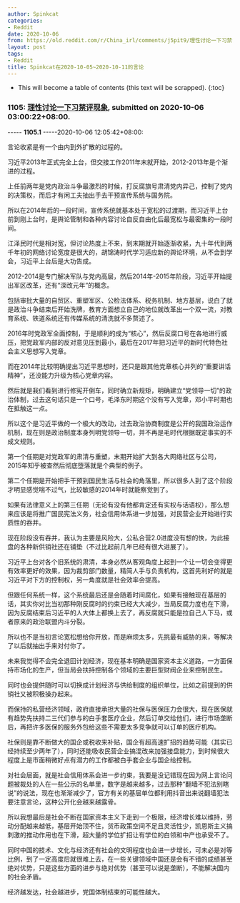 ```yaml
---
author: Spinkcat
categories:
- Reddit
date: 2020-10-06
from: https://old.reddit.com/r/China_irl/comments/j5pit9/理性讨论一下习禁评现象/
layout: post
tags:
- Reddit
title: Spinkcat在2020-10-05~2020-10-11的言论
---
```


* This will become a table of contents (this text will be scrapped).
{:toc}

### 1105: [理性讨论一下习禁评现象](https://old.reddit.com/r/China_irl/comments/j5pit9/理性讨论一下习禁评现象/), submitted on 2020-10-06 03:00:22+08:00.

----- __1105.1__ -----2020-10-06 12:05:42+08:00:

言论收紧是有一个由内到外扩散的过程的。

习近平2013年正式完全上台，但交接工作2011年末就开始，2012-2013年是个渐进的过程。

上任前两年是党内政治斗争最激烈的时候，打反腐旗号肃清党内异己，控制了党内的决策权，而后才有闲工夫抽出手去干预宣传系统与国务院。

所以在2014年后的一段时间，宣传系统就基本处于宽松的过渡期，而习近平上台前到刚上台时，是舆论管制和各种内容讨论自反自由化后最宽松与最密集的一段时间。

江泽民时代是相对宽，但讨论热度上不来，到末期就开始逐渐收紧，九十年代到两千年初的网络讨论宽度是很大的，胡锦涛时代学习适应新的舆论环境，从不会到学会，习近平上台后是大功告成。

2012-2014是专门解决军队与党内高层，然后2014年-2015年阶段，习近平开始提出军区改革，还有“深改元年”的概念。

包括审批大量的自贸区、重塑军区、公检法体系、税务机制、地方基层，说白了就是政治斗争结束后开始洗牌，教育方面想立自己的地位就改革出一个双一流，对教育系统、铁道系统还有传媒系统的清洗就不多赘述了。

2016年时党政军全面控制，于是顺利的成为“核心”，然后反腐口号在各地进行威压，把党政军内部的反对意见压到最小，最后在2017年把习近平的新时代特色社会主义思想写入党章。

而在2014年比较明确提出习近平思想时，还只是跟其他党章核心并列的“重要讲话精神”，还没能力升级为核心党章内容。

然后就是我们看到进行修宪开倒车，同时确立新规矩，明确建立“党领导一切”的政治体制，过去这句话只是一个口号，毛泽东时期这个没有写入党章，邓小平时期也在抵触这一点。

所以这个是习近平做的一个极大的改动，过去政治协商制度是公开的我国政治运作机制，现在则是政治制度本身列明党领导一切，并不再是毛时代根据既定事实的不成文规则。

第一个任期是对党政军的肃清与重塑，末期开始扩大到各大网络社区与公司，2015年知乎被查然后彻底堕落就是个典型的例子。

第二个任期是开始把手干预到国民生活与社会的角落里，所以很多人到了这个阶段才明显感觉喘不过气，比较敏感的2014年时就能察觉到了。

如果有法律意义上的第三任期（无论有没有他都肯定还有实权与话语权），那么想来应该是将推广国民宪法义务，社会信用体系进一步加强，对民营企业开始进行实质性的吞并。

现在阶段没有吞并，我认为主要是风险大，公私合营2.0进度没有想的快，为此接盘的各种新供销社还在铺垫（不过比起前几年已经有很大进展了）。

习近平上台对各个旧系统的肃清，本身必然从客观角度上起到一个让一切会变得更有效率更好的效果，因为裁剪部门数量，精简人手与负责机构，这首先利好的就是习近平对下方的控制权，另一角度就是社会效率会提高。

但跟任何系统一样，这个系统最后还是会随着时间腐化，如果有接触现在基层的话，其实你对比当初那种刚反腐时的约束已经大大减少，当局反腐力度也在下滑，因为反腐结束后习近平的人大体上都换上去了，再反腐就只能是拉自己人下马，或者原来的政治联盟内斗分裂。

所以也不是当初言论宽松想给你开放，而是麻烦太多，先挑最有威胁的来，等解决了以后就抽出手来对付你了。

未来我觉得不会完全退回计划经济，现在基本明确是国家资本主义道路，一方面保持市场化的生产，但当局会扶持控制各个领域的主要巨型财阀企业来控制民生。

同时也会提供随时可以切换成计划经济与供给制度的组织单位，比如之前提到的供销社又被积极操办起来。

而保持的私营经济领域，政府直接承担大量的社保与医保压力会很大，现在医保就有趋势先扶持二三代们参与的白手套医疗企业，然后订单交给他们，进行市场垄断后，再把许多医保的服务外包给这些不需要太多竞争就可以订单的医疗机构。

社保则是靠不断做大的国企或税收来补贴，国企有超高速扩招的趋势可能（其实已经持续至少两年了），同时还能吸收民营企业搞混改来加强接盘能力，到时候很大程度上是市面稍微好点有潜力的工作都被白手套企业与国企给控制。

对社会层面，就是社会信用体系会进一步约束，我要是没记错现在因为网上言论问题被裁处的人在一些公示的名单里，数字是越来越多，过去那种“翻墙不犯法别瞎说”的说法，现在也渐渐减少了，官方有关的基层单位都利用抖音出来说翻墙犯法要注意言论，这种公开化会越来越露骨。

所以我想最后是社会不断在国家资本主义下走到一个极限，经济增长难以维持，劳动分配越来越低，基层开始顶不住，货币政策空间不足且灵活性少，凯恩斯主义搞刺激的推动作用也在下滑，超大量的学位扩招让有学位的白领和中产也承受不了。

同时中国的技术、文化与经济还有社会的文明程度也会进一步增长，可未必是对等比例，到了一定高度后就很难上去，在一些关键领域中国还是会有不错的成绩甚至绝对优势，只是这些方面的进步与绝对优势（甚至可以说是垄断），不能解决国内的社会矛盾。

经济越发达，社会越进步，党国体制结束的可能性越大。

